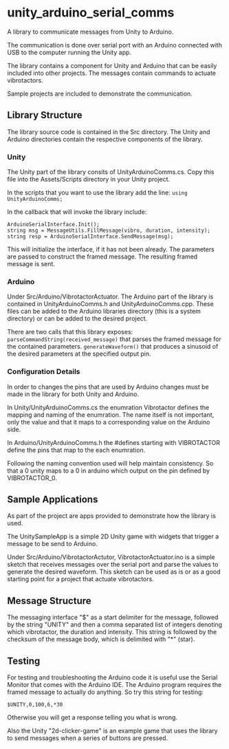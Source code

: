 # unity_arduino_serial_comms

A library to communicate messages from Unity to Arduino. 

The communication is done over serial port with an Arduino connected with USB to the computer running the Unity app. 

The library contains a component for Unity and Arduino that can be easily included into other projects. The messages contain commands to actuate vibrotactors. 

Sample projects are included to demonstrate the communication.

## Library Structure

The library source code is contained in the Src directory. The Unity and Arduino directories contain the respective components of the library. 

### Unity 

The Unity part of the library consits of UnityArduinoComms.cs. 
Copy this file into the Assets/Scripts directory in your Unity project. 

In the scripts that you want to use the library add the line: 
`using UnityArduinoComms;`

In the callback that will invoke the library include:
```
ArduinoSerialInterface.Init();
string msg = MessageUtils.FillMessage(vibro, duration, intensity);
string resp = ArduinoSerialInterface.SendMessage(msg);
```
This will initialize the interface, if it has not been already. 
The parameters are passed to construct the framed message. 
The resulting framed message is sent. 
### Arduino

Under Src/Arduino/VibrotactorActuator. 
The Arduino part of the library is contained in UnityArduinoComms.h and UnityArduinoComms.cpp. 
These files can be added to the Arduino libraries directory (this is a system directory) or can be added to the desired project. 

There are two calls that this library exposes:
`parseCommandString(received_message)` that parses the framed message for the contained parameters. 
`generateWaveform()` that produces a sinusoid of the desired parameters at the specified output pin. 

### Configuration Details

In order to changes the pins that are used by Arduino changes must be made in the library for both Unity and Arduino. 

In Unity/UnityArduinoComms.cs the enumration Vibrotactor defines the mapping and naming of the enumration. The name itself is not important, only the value and that it maps to a corresponding value on the Arduino side. 

In Arduino/UnityArduinoComms.h the #defines starting with VIBROTACTOR define the pins that map to the each enumration. 

Following the naming convention used will help maintain consistency. So that a 0 unity maps to a 0 in arduino which output on the pin defined by VIBROTACTOR\_0.


## Sample Applications

As part of the project are apps provided to demonstrate how the library is used. 

The UnitySampleApp is a simple 2D Unity game with widgets that trigger a message to be send to Arduino. 

Under Src/Arduino/VibrotactorActutor, VibrotactorActuator.ino is a simple sketch that receives messages over the serial port and parse the values to generate the desired waveform. This sketch can be used as is or as a good starting point for a project that actuate vibrotactors. 


## Message Structure 
The messaging interface "$" as a start delimiter for the message, followed by the string "UNITY" and then a comma separated list of integers denoting which vibrotactor, the duration and intensity. This string is followed by the checksum of the message body, which is delimited with "\*" (star). 

## Testing

For testing and troubleshooting the Arduino code it is useful use the Serial Monitor that comes with the Arduino IDE. The Arduino program requires the framed message to actually do anything. So try this string for testing:

`$UNITY,0,100,6,*30`

Otherwise you will get a response telling you what is wrong. 

Also the Unity "2d-clicker-game" is an example game that uses the library to send messages when a series of buttons are pressed. 




